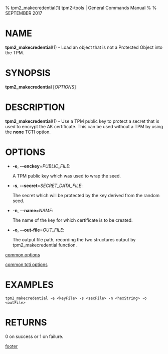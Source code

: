 % tpm2_makecredential(1) tpm2-tools | General Commands Manual
%
% SEPTEMBER 2017

# NAME

**tpm2_makecredential**(1) - Load an object that is not a Protected Object into the
TPM.

# SYNOPSIS

**tpm2_makecredential** [*OPTIONS*]

# DESCRIPTION

**tpm2_makecredential**(1) - Use a TPM public key to protect a secret that is used
to encrypt the AK certificate.  This can be used without a TPM by using
the **none** TCTI option.

# OPTIONS

  * **-e**, **\--enckey**=_PUBLIC\_FILE_:

    A TPM public key which was used to wrap the seed.

  * **-s**, **\--secret**=_SECRET\_DATA\_FILE_:

    The secret which will be protected by the key derived from the random seed.

  * **-n**, **\--name**=_NAME_:

    The name of the key for which certificate is to be created.

  * **-o**, **\--out-file**=_OUT\_FILE_:

    The output file path, recording the two structures output by
    tpm2_makecredential function.

[common options](common/options.md)

[common tcti options](common/tcti.md)

# EXAMPLES

```
tpm2_makecredential -e <keyFile> -s <secFile> -n <hexString> -o <outFile>
```

# RETURNS

0 on success or 1 on failure.

[footer](common/footer.md)
